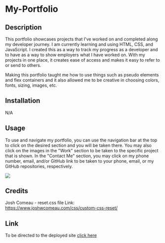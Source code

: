 # My-Portfolio

## Description

This portfolio showcases projects that I've worked on and completed along my developer journey. I am currently learning and using HTML, CSS, and JavaScript. I created this as a way to track my progress as a developer and to have as a way to show employers what I have worked on. With my projects in one place, it creates ease of access and makes it easy to refer to or send to others.

Making this portfolio taught me how to use things such as pseudo elements and flex containers and it also allowed me to be creative in choosing colors, fonts, sizing, images, etc.


## Installation

N/A

## Usage

To use and navigate my portfolio, you can use the navigation bar at the top to click on the desired section and you will be taken there. You may also click on the images in the "Work" section to be taken to the specific project that is shown. In the "Contact Me" section, you may click on my phone number, email, and/or GitHub link to be taken to your phone, email, or my GitHub repositories, respectively. 

<img src="assets/images/screenshot.png">

## Credits

Josh Comeau - reset.css file 
    Link: https://www.joshwcomeau.com/css/custom-css-reset/

## Link

To be directed to the deployed site <a href="https://nyashanice.github.io/My-Portfolio/">click here</a>